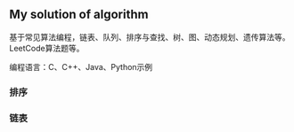 ## My solution of algorithm

基于常见算法编程，链表、队列、排序与查找、树、图、动态规划、遗传算法等。LeetCode算法题等。

编程语言：C、C++、Java、Python示例

### 排序







### 链表